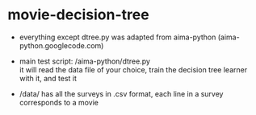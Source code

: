 movie-decision-tree
===================

* everything except dtree.py was adapted from aima-python (aima-python.googlecode.com)

* main test script: /aima-python/dtree.py <br />
  it will read the data file of your choice, train the decision tree learner with it, and test it

* /data/ has all the surveys in .csv format, each line in a survey corresponds to a movie
